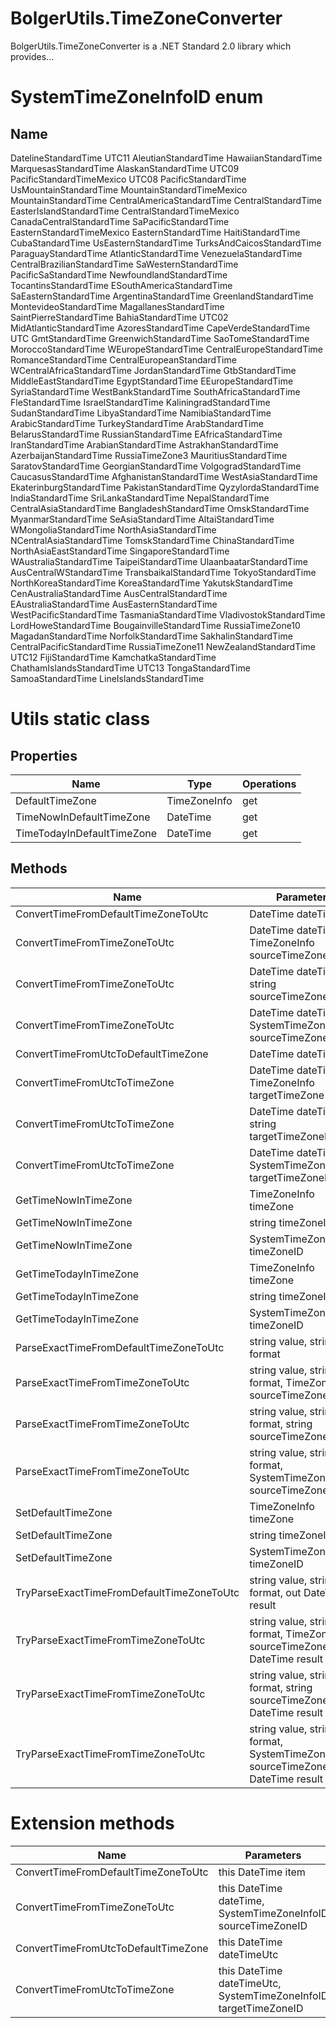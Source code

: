 # BolgerUtils.TimeZoneConverter

BolgerUtils.TimeZoneConverter is a .NET Standard 2.0 library which provides...

# SystemTimeZoneInfoID enum

Name
---
DatelineStandardTime
UTC11
AleutianStandardTime
HawaiianStandardTime
MarquesasStandardTime
AlaskanStandardTime
UTC09
PacificStandardTimeMexico
UTC08
PacificStandardTime
UsMountainStandardTime
MountainStandardTimeMexico
MountainStandardTime
CentralAmericaStandardTime
CentralStandardTime
EasterIslandStandardTime
CentralStandardTimeMexico
CanadaCentralStandardTime
SaPacificStandardTime
EasternStandardTimeMexico
EasternStandardTime
HaitiStandardTime
CubaStandardTime
UsEasternStandardTime
TurksAndCaicosStandardTime
ParaguayStandardTime
AtlanticStandardTime
VenezuelaStandardTime
CentralBrazilianStandardTime
SaWesternStandardTime
PacificSaStandardTime
NewfoundlandStandardTime
TocantinsStandardTime
ESouthAmericaStandardTime
SaEasternStandardTime
ArgentinaStandardTime
GreenlandStandardTime
MontevideoStandardTime
MagallanesStandardTime
SaintPierreStandardTime
BahiaStandardTime
UTC02
MidAtlanticStandardTime
AzoresStandardTime
CapeVerdeStandardTime
UTC
GmtStandardTime
GreenwichStandardTime
SaoTomeStandardTime
MoroccoStandardTime
WEuropeStandardTime
CentralEuropeStandardTime
RomanceStandardTime
CentralEuropeanStandardTime
WCentralAfricaStandardTime
JordanStandardTime
GtbStandardTime
MiddleEastStandardTime
EgyptStandardTime
EEuropeStandardTime
SyriaStandardTime
WestBankStandardTime
SouthAfricaStandardTime
FleStandardTime
IsraelStandardTime
KaliningradStandardTime
SudanStandardTime
LibyaStandardTime
NamibiaStandardTime
ArabicStandardTime
TurkeyStandardTime
ArabStandardTime
BelarusStandardTime
RussianStandardTime
EAfricaStandardTime
IranStandardTime
ArabianStandardTime
AstrakhanStandardTime
AzerbaijanStandardTime
RussiaTimeZone3
MauritiusStandardTime
SaratovStandardTime
GeorgianStandardTime
VolgogradStandardTime
CaucasusStandardTime
AfghanistanStandardTime
WestAsiaStandardTime
EkaterinburgStandardTime
PakistanStandardTime
QyzylordaStandardTime
IndiaStandardTime
SriLankaStandardTime
NepalStandardTime
CentralAsiaStandardTime
BangladeshStandardTime
OmskStandardTime
MyanmarStandardTime
SeAsiaStandardTime
AltaiStandardTime
WMongoliaStandardTime
NorthAsiaStandardTime
NCentralAsiaStandardTime
TomskStandardTime
ChinaStandardTime
NorthAsiaEastStandardTime
SingaporeStandardTime
WAustraliaStandardTime
TaipeiStandardTime
UlaanbaatarStandardTime
AusCentralWStandardTime
TransbaikalStandardTime
TokyoStandardTime
NorthKoreaStandardTime
KoreaStandardTime
YakutskStandardTime
CenAustraliaStandardTime
AusCentralStandardTime
EAustraliaStandardTime
AusEasternStandardTime
WestPacificStandardTime
TasmaniaStandardTime
VladivostokStandardTime
LordHoweStandardTime
BougainvilleStandardTime
RussiaTimeZone10
MagadanStandardTime
NorfolkStandardTime
SakhalinStandardTime
CentralPacificStandardTime
RussiaTimeZone11
NewZealandStandardTime
UTC12
FijiStandardTime
KamchatkaStandardTime
ChathamIslandsStandardTime
UTC13
TongaStandardTime
SamoaStandardTime
LineIslandsStandardTime

# Utils static class

## Properties

Name | Type | Operations
--- | --- | ---
DefaultTimeZone | TimeZoneInfo | get
TimeNowInDefaultTimeZone | DateTime | get
TimeTodayInDefaultTimeZone | DateTime | get

## Methods

Name | Parameters | Returns
--- | --- | ---
ConvertTimeFromDefaultTimeZoneToUtc | DateTime dateTime | DateTime
ConvertTimeFromTimeZoneToUtc | DateTime dateTime, TimeZoneInfo sourceTimeZone | DateTime
ConvertTimeFromTimeZoneToUtc | DateTime dateTime, string sourceTimeZoneID | DateTime
ConvertTimeFromTimeZoneToUtc | DateTime dateTime, SystemTimeZoneInfoID sourceTimeZoneID | DateTime
ConvertTimeFromUtcToDefaultTimeZone | DateTime dateTimeUtc | DateTime
ConvertTimeFromUtcToTimeZone | DateTime dateTimeUtc, TimeZoneInfo targetTimeZone | DateTime
ConvertTimeFromUtcToTimeZone | DateTime dateTimeUtc, string targetTimeZoneID | DateTime
ConvertTimeFromUtcToTimeZone | DateTime dateTimeUtc, SystemTimeZoneInfoID targetTimeZoneID | DateTime
GetTimeNowInTimeZone | TimeZoneInfo timeZone | DateTime
GetTimeNowInTimeZone | string timeZoneID | DateTime
GetTimeNowInTimeZone | SystemTimeZoneInfoID timeZoneID | DateTime
GetTimeTodayInTimeZone | TimeZoneInfo timeZone | DateTime
GetTimeTodayInTimeZone | string timeZoneID | DateTime
GetTimeTodayInTimeZone | SystemTimeZoneInfoID timeZoneID | DateTime
ParseExactTimeFromDefaultTimeZoneToUtc | string value, string format | DateTime
ParseExactTimeFromTimeZoneToUtc | string value, string format, TimeZoneInfo sourceTimeZone | DateTime
ParseExactTimeFromTimeZoneToUtc | string value, string format, string sourceTimeZoneID | DateTime
ParseExactTimeFromTimeZoneToUtc | string value, string format, SystemTimeZoneInfoID sourceTimeZoneID | DateTime
SetDefaultTimeZone | TimeZoneInfo timeZone | void
SetDefaultTimeZone | string timeZoneID | void
SetDefaultTimeZone | SystemTimeZoneInfoID timeZoneID | void
TryParseExactTimeFromDefaultTimeZoneToUtc | string value, string format, out DateTime result | bool
TryParseExactTimeFromTimeZoneToUtc | string value, string format, TimeZoneInfo sourceTimeZone, out DateTime result | bool
TryParseExactTimeFromTimeZoneToUtc | string value, string format, string sourceTimeZoneID, out DateTime result | bool
TryParseExactTimeFromTimeZoneToUtc | string value, string format, SystemTimeZoneInfoID sourceTimeZoneID, out DateTime result | bool

# Extension methods

Name | Parameters | Returns
--- | --- | ---
ConvertTimeFromDefaultTimeZoneToUtc | this DateTime item | DateTime
ConvertTimeFromTimeZoneToUtc | this DateTime dateTime, SystemTimeZoneInfoID sourceTimeZoneID | DateTime
ConvertTimeFromUtcToDefaultTimeZone | this DateTime dateTimeUtc | DateTime
ConvertTimeFromUtcToTimeZone | this DateTime dateTimeUtc, SystemTimeZoneInfoID targetTimeZoneID | DateTime
